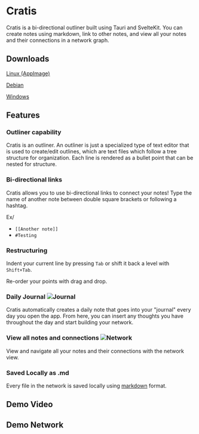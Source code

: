 # Cratis

Cratis is a bi-directional outliner built using Tauri and SvelteKit.
You can create notes using markdown, link to other notes, and view all your notes and their connections in a network graph.

## Downloads
[Linux (AppImage)](https://github.com/jostal/sk-cratis/releases/download/v0.1.0/sk-cratis_0.0.0_amd64.AppImage)

[Debian](https://github.com/jostal/sk-cratis/releases/download/v0.1.0/sk-cratis_0.0.0_amd64.deb)

[Windows](https://github.com/jostal/sk-cratis/releases/download/v0.1.0/sk-cratis_0.0.0_x64_en-US.msi)

## Features

### Outliner capability

Cratis is an outliner. An outliner is just a specialized type of text editor that is used to create/edit outlines, which are text files which follow a tree structure for organization. Each line is rendered as a bullet point that can be nested for structure.

### Bi-directional links

Cratis allows you to use bi-directional links to connect your notes! Type the name of another note between double square brackets or following a hashtag.

Ex/
- ```[[Another note]]```
- ```#Testing```

### Restructuring

Indent your current line by pressing ```Tab``` or shift it back a level with ```Shift+Tab```.

Re-order your points with drag and drop.

### Daily Journal ![Journal](https://cdn.josephtalon.ca/images/Cratis/calendar.svg)

Cratis automatically creates a daily note that goes into your "journal" every day you open the app. From here, you can insert any thoughts you have throughout the day and start building your network.

### View all notes and connections ![Network](https://cdn.josephtalon.ca/images/Cratis/network.svg)

View and navigate all your notes and their connections with the network view.

### Saved Locally as .md

Every file in the network is saved locally using [markdown](https://github.github.com/gfm/) format.

## Demo Video

## Demo Network

